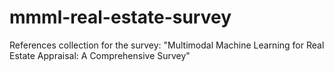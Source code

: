 # mmml-real-estate-survey
References collection for the survey: "Multimodal Machine Learning for Real Estate Appraisal: A Comprehensive Survey"
